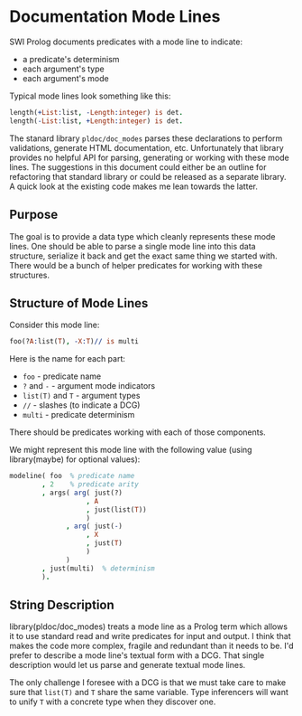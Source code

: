 # Documentation Mode Lines

SWI Prolog documents predicates with a mode line to indicate:

  * a predicate's determinism
  * each argument's type
  * each argument's mode
  
Typical mode lines look something like this:

```prolog
length(+List:list, -Length:integer) is det.
length(-List:list, +Length:integer) is det.
```

The stanard library `pldoc/doc_modes` parses these declarations to perform validations, generate HTML documentation, etc.  Unfortunately that library provides no helpful API for parsing, generating or working with these mode lines.  The suggestions in this document could either be an outline for refactoring that standard library or could be released as a separate library.  A quick look at the existing code makes me lean towards the latter.

## Purpose

The goal is to provide a data type which cleanly represents these mode lines.  One should be able to parse a single mode line into this data structure, serialize it back and get the exact same thing we started with.  There would be a bunch of helper predicates for working with these structures.

## Structure of Mode Lines

Consider this mode line:

```prolog
foo(?A:list(T), -X:T)// is multi
```

Here is the name for each part:

  * `foo` - predicate name
  * `?` and `-` - argument mode indicators
  * `list(T)` and `T` - argument types
  * `//` - slashes (to indicate a DCG)
  * `multi` - predicate determinism

There should be predicates working with each of those components.

We might represent this mode line with the following value (using library(maybe) for optional values):

```prolog
modeline( foo  % predicate name
        , 2    % predicate arity
        , args( arg( just(?)
                   , A
                   , just(list(T))
                   )
              , arg( just(-)
                   , X
                   , just(T)
                   )
              )
        , just(multi)  % determinism
        ).
````

## String Description

library(pldoc/doc_modes) treats a mode line as a Prolog term which allows it to use standard read and write predicates for input and output.  I think that makes the code more complex, fragile and redundant than it needs to be.  I'd prefer to describe a mode line's textual form with a DCG.  That single description would let us parse and generate textual mode lines.

The only challenge I foresee with a DCG is that we must take care to make sure that `list(T)` and `T` share the same variable.  Type inferencers will want to unify `T` with a concrete type when they discover one.
